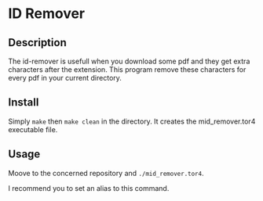 # ID Remover

## Description
The id-remover is usefull when you download some pdf and they get extra characters after the extension. This program remove these characters for every pdf in your current directory.

## Install
Simply `make` then `make clean` in the directory. It creates the mid_remover.tor4 executable file.

## Usage
Moove to the concerned repository and `./mid_remover.tor4`. 


I recommend you to set an alias to this command.




